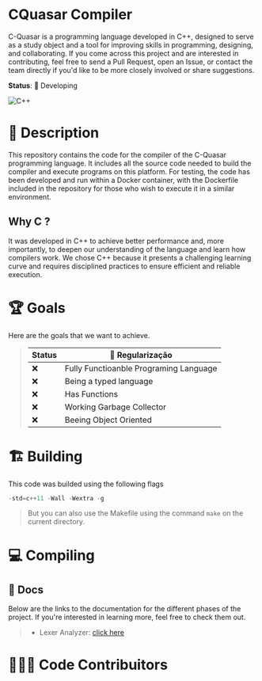 # CQuasar Compiler

C-Quasar is a programming language developed in C++, designed to serve as a study object and a tool for improving skills in programming, designing, and collaborating. If you come across this project and are interested in contributing, feel free to send a Pull Request, open an Issue, or contact the team directly if you'd like to be more closely involved or share suggestions.

**Status**: 🔄 Developing

![C++](https://img.shields.io/badge/C%2B%2B-00599C?style=for-the-badge&logo=c%2B%2B&logoColor=white)


# 💬 Description

This repository contains the code for the compiler of the C-Quasar programming language. It includes all the source code needed to build the compiler and execute programs on this platform. For testing, the code has been developed and run within a Docker container, with the Dockerfile included in the repository for those who wish to execute it in a similar environment.

## Why C ?

It was developed in C++ to achieve better performance and, more importantly, to deepen our understanding of the language and learn how compilers work. We chose C++ because it presents a challenging learning curve and requires disciplined practices to ensure efficient and reliable execution.

# 🏆 Goals

Here are the goals that we want to achieve.

> | Status  | 📐 Regularização  |
> | ---| ---     |
> | ❌ | Fully Functioanble Programing Language    |
> | ❌ | Being a typed language    |
> | ❌ | Has Functions    |
> | ❌ | Working Garbage Collector    |
> | ❌ | Beeing Object Oriented    |


# 🏗️ Building
This code was builded using the following flags
```cpp
-std=c++11 -Wall -Wextra -g
```
> But you can also use the Makefile using the command `make` on the current directory.



# 💻 Compiling

## 📝 Docs
Below are the links to the documentation for the different phases of the project. If you're interested in learning more, feel free to check them out.
> - Lexer Analyzer: [click here](https://github.com/felipemelonunes09/cquasar-compiler/blob/main/docs/lex-analyzer.md)

# 👨🏻‍💻 Code Contribuitors
